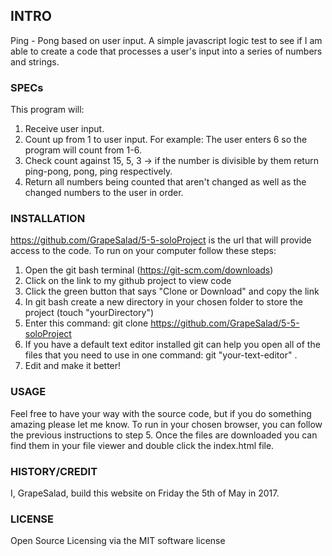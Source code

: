 ## INTRO
Ping - Pong based on user input. A simple javascript logic test to see if I am able to create a code that processes a user's input into a series of numbers and strings.

### SPECs
This program will:
1. Receive user input.
2. Count up from 1 to user input. For example: The user enters 6 so the program will count from 1-6.
3. Check count against 15, 5, 3 -> if the number is divisible by them return ping-pong, pong, ping respectively.
4. Return all numbers being counted that aren't changed as well as the changed numbers to the user in order.

### INSTALLATION
https://github.com/GrapeSalad/5-5-soloProject is the url that will provide access to the code.
To run on your computer follow these steps:
1. Open the git bash terminal (https://git-scm.com/downloads)
2. Click on the link to my github project to view code
3. Click the green button that says "Clone or Download" and copy the link
4. In git bash create a new directory in your chosen folder to store the project (touch "yourDirectory")
5. Enter this command: git clone https://github.com/GrapeSalad/5-5-soloProject
6. If you have a default text editor installed git can help you open all of the files that you need to use in one command: git "your-text-editor" .
7. Edit and make it better!

### USAGE
Feel free to have your way with the source code, but if you do something amazing please let me know.
To run in your chosen browser, you can follow the previous instructions to step 5. Once the files are downloaded you can find them in your file viewer and double click the index.html file.

### HISTORY/CREDIT
I, GrapeSalad, build this website on Friday the 5th of May in 2017.

### LICENSE
Open Source Licensing via the MIT software license

